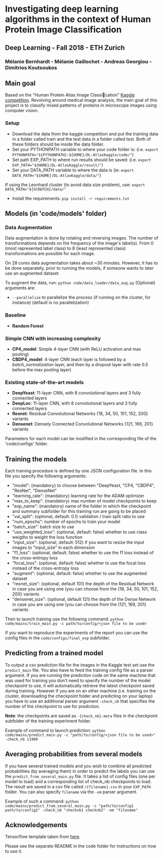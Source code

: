 # Investigating deep learning algorithms in the context of Human Protein Image Classification
## Deep Learning - Fall 2018 - ETH Zurich
### Mélanie Bernhardt - Mélanie Gaillochet - Andreas Georgiou - Dimitrios Koutsoukos

## Main goal
Based on the "Human Protein Atlas Image Classication" [Kaggle competition](https://www.kaggle.com/c/human-protein-atlas-image-classification). Revolving around medical image analysis, the main goal of this project is to classify mixed patterns of proteins in microscope images using computer vision.


### Setup
- Download the data from the kaggle competition and put the training data in a folder called train and the test data in a folder called test. Both of these folders should be inside the data folder.
- Set your PYTHONPATH variable to where your code folder is:
  (i.e. `export PYTHONPATH="${PYTHONPATH}:${HOME}/DL-AtlasKaggle/code/"`)
- Set path EXP_PATH to where run results should be saved:
  (i.e. `export EXP_PATH="${HOME}/DL-AtlasKaggle/result/"`)
- Set your DATA_PATH variable to where the data is
  (ie: `export DATA_PATH="${HOME}/DL-AtlasKaggle/data/"`)

If using the Leonhard cluster (to avoid data size problem), use: `export DATA_PATH="${SCRATCH}/data/"`

- Install the requirements:
`pip install -r requirements.txt`

## Models (in 'code/models' folder)

### Data Augmentation
Data augmentation is done by rotating and reversing images. The number of transformations depends on the frequency of the image's label(s).
From 0 (most represented label class) to 8 (least represented class) transformations are possible for each image.

On 28 cores data augmentation takes about ~30 minutes. However, it has to be done separately, prior to running the models, if someone wants to later use an augmented dataset.

To augment the data, run:
`python code/data_loader/data_aug.py`
(Optional) arguments are:

- `--parallelize` to parallelize the process (if running on the cluster, for instance) (default is no parallelization)


### Baseline
- **Random Forest**

### Simple CNN with increasing complexity
- **CP4_model**: Simple *4-layer* CNN (with ReLU activation and max pooling)
- **CBDP4_model**: 4-layer CNN (each layer is followed by a *batch_normalization* layer, and then by a dropout layer with rate 0.5 before the max pooling layer)

### Existing state-of-the-art models
- **DeepYeast**: 11-layer CNN, with 8 convolutional layers and 3 fully connected layers
- **DeepLoc**: 11-layer CNN, with 8 convolutional layers and 3 fully connected layers
- **Resnet**: Residual Convolutional Networks {18, 34, 50, 101, 152, 200} variants
- **Densenet**: Densely Connected Convolutional Networks {121, 169, 201} variants

Parameters for each model can be modified in the corresponding file of the 'code/configs' folder.

## Training the models
Each training procedure is defined by one JSON configuration file.
In this file you specify the following arguments:

- "model": (mandatory) to choose between "DeepYeast, "CP4, "CBDP4", "ResNet", "DenseNet"
- "learning_rate": (mandatory) learning rate for the ADAM optimizer
- "max\_to\_keep": (mandatory) max number of model checkpoints to keep
- "exp_name": (mandatory) name of the folder in which the checkpoint and summary subfolder for this training run are going to be placed
- "val_split": (optional, default: 0.1) validation / train split ratio to use
- "num_epochs": number of epochs to train your model
- "batch_size": batch size to use
- "use\_weighted\_loss": (optional, default: false) whether to use class weigths to weight the loss function
- "input\_size": (optional, default: 512) if you want to resize the input images to "input\_size" in each dimension
- "f1_loss": (optional, default: false) whether to use the f1 loss instead of the cross-entropy loss
- "focal_loss": (optional, default: false) whether to use the focal loss instead of the cross-entropy loss
- "augment": (optional, default: false) whether to use the augmented dataset
- "resnet_size": (optional, default 101) the depth of the Residual Network in case you are using one (you can choose from the {18, 34, 50, 101, 152, 200} variants
- "densenet_size": (optional, default 121) the depth of the Dense Network in case you are using one (you can choose from the {121, 169, 201} variants

Then to launch training use the following command: 
`python code/mains/train_main.py -c path/to/config/<json file to be used>`

If you want to reproduce the experiments of the report you can use the config files in the `code/configs/final_exp` subfolder.

## Predicting from a trained model
To output a csv prediction file for the images in the Kaggle test set use the `predict_main` file. You also have to feed the training config file as a parser argument. If you are running the prediction code on the same machine that was used for training you don't need to specify the number of the model checkpoint to use, it will automatically retrieve the latest checkpoint saved during training. However if you are on an other machine (i.e. training on the cluster, downloading the checkpoint folder and predicting on your laptop) you have to use an additional parser argument `-check_nb` that specifies the number of the checkpoint to use for prediction. 

**Note**: the checkpoints are saved as `-{check_nb}.meta` files in the checkpoint subfolder of the training experiment folder.

Example of command to launch prediction:
`python code/mains/predict_main.py -c "path/to/config/<json file to be used>" -check_nb 11900`

## Averaging probabilities from several models
If you have several trained models and you wish to combine all predicted probabilities (by averaging them) in order to predict the labels you can use the `predict_from_several_main.py` file. It takes a list of config files (one per model to load) and a corresponding list of check_nb checkpoints to load.
The result are saved in a csv file called `/{filename}.csv` in your `EXP_PATH` folder. You can also specify `filename` via the `-om` parser argument.

Example of such a command:
`python code/mains/predict_from_several_main.py -c "path/to/config1 path/to/config2" -check_nb "checknb1 checknb2" -om "filename"`

## Acknowledgements
Tensorflow template taken from [here](https://github.com/jtoy/awesome-tensorflow).

Please see the separate README in the code folder for instructions on how to use it.


